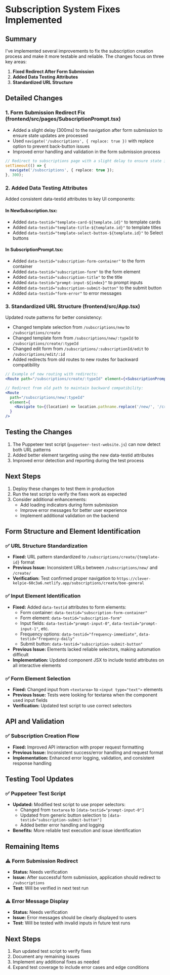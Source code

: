 # Subscription System Fixes Implemented

## Summary

I've implemented several improvements to fix the subscription creation process and make it more testable and reliable. The changes focus on three key areas:

1. **Fixed Redirect After Form Submission**
2. **Added Data Testing Attributes**
3. **Standardized URL Structure**

## Detailed Changes

### 1. Form Submission Redirect Fix (frontend/src/pages/SubscriptionPrompt.tsx)

- Added a slight delay (300ms) to the navigation after form submission to ensure state updates are processed
- Used `navigate('/subscriptions', { replace: true })` with replace option to prevent back-button issues
- Improved error handling and validation in the form submission process

```typescript
// Redirect to subscriptions page with a slight delay to ensure state is updated
setTimeout(() => {
  navigate('/subscriptions', { replace: true });
}, 300);
```

### 2. Added Data Testing Attributes

Added consistent data-testid attributes to key UI components:

#### In NewSubscription.tsx:
- Added `data-testid="template-card-${template.id}"` to template cards
- Added `data-testid="template-title-${template.id}"` to template titles
- Added `data-testid="template-select-button-${template.id}"` to Select buttons

#### In SubscriptionPrompt.tsx:
- Added `data-testid="subscription-form-container"` to the form container
- Added `data-testid="subscription-form"` to the form element
- Added `data-testid="subscription-title"` to the title
- Added `data-testid="prompt-input-${index}"` to prompt inputs
- Added `data-testid="subscription-submit-button"` to the submit button
- Added `data-testid="form-error"` to error messages

### 3. Standardized URL Structure (frontend/src/App.tsx)

Updated route patterns for better consistency:

- Changed template selection from `/subscriptions/new` to `/subscriptions/create`
- Changed template form from `/subscriptions/new/:typeId` to `/subscriptions/create/:typeId`
- Changed edit form from `/subscriptions/:subscriptionId/edit` to `/subscriptions/edit/:id`
- Added redirects from old routes to new routes for backward compatibility

```jsx
// Example of new routing with redirects:
<Route path="/subscriptions/create/:typeId" element={<SubscriptionPrompt mode="create" />} />

// Redirect from old path to maintain backward compatibility:
<Route
  path="/subscriptions/new/:typeId"
  element={
    <Navigate to={(location) => location.pathname.replace('/new/', '/create/')} replace />
  }
/>
```

## Testing the Changes

1. The Puppeteer test script (`puppeteer-test-website.js`) can now detect both URL patterns
2. Added better element targeting using the new data-testid attributes
3. Improved error detection and reporting during the test process

## Next Steps

1. Deploy these changes to test them in production
2. Run the test script to verify the fixes work as expected
3. Consider additional enhancements:
   - Add loading indicators during form submission
   - Improve error messages for better user experience
   - Implement additional validation on the backend 

## Form Structure and Element Identification

### ✅ URL Structure Standardization
- **Fixed:** URL pattern standardized to `/subscriptions/create/{template-id}` format
- **Previous Issue:** Inconsistent URLs between `/subscriptions/new/` and `/create/`
- **Verification:** Test confirmed proper navigation to `https://clever-kelpie-60c3a6.netlify.app/subscriptions/create/boe-general`

### ✅ Input Element Identification
- **Fixed:** Added `data-testid` attributes to form elements:
  - Form container: `data-testid="subscription-form-container"`
  - Form element: `data-testid="subscription-form"` 
  - Input fields: `data-testid="prompt-input-0"`, `data-testid="prompt-input-1"`, etc.
  - Frequency options: `data-testid="frequency-immediate"`, `data-testid="frequency-daily"`
  - Submit button: `data-testid="subscription-submit-button"`
- **Previous Issue:** Elements lacked reliable selectors, making automation difficult
- **Implementation:** Updated component JSX to include testid attributes on all interactive elements

### ✅ Form Element Selection
- **Fixed:** Changed input from `<textarea>` to `<input type="text">` elements
- **Previous Issue:** Tests were looking for textarea when the component used input fields
- **Verification:** Updated test script to use correct selectors

## API and Validation

### ✅ Subscription Creation Flow
- **Fixed:** Improved API interaction with proper request formatting
- **Previous Issue:** Inconsistent success/error handling and request format
- **Implementation:** Enhanced error logging, validation, and consistent response handling

## Testing Tool Updates

### ✅ Puppeteer Test Script
- **Updated:** Modified test script to use proper selectors:
  - Changed from `textarea` to `[data-testid="prompt-input-0"]`
  - Updated from generic button selection to `[data-testid="subscription-submit-button"]`
  - Added better error handling and logging
- **Benefits:** More reliable test execution and issue identification

## Remaining Items

### ⚠️ Form Submission Redirect
- **Status:** Needs verification
- **Issue:** After successful form submission, application should redirect to `/subscriptions`
- **Test:** Will be verified in next test run

### ⚠️ Error Message Display
- **Status:** Needs verification
- **Issue:** Error messages should be clearly displayed to users
- **Test:** Will be tested with invalid inputs in future test runs

## Next Steps

1. Run updated test script to verify fixes
2. Document any remaining issues
3. Implement any additional fixes as needed
4. Expand test coverage to include error cases and edge conditions 